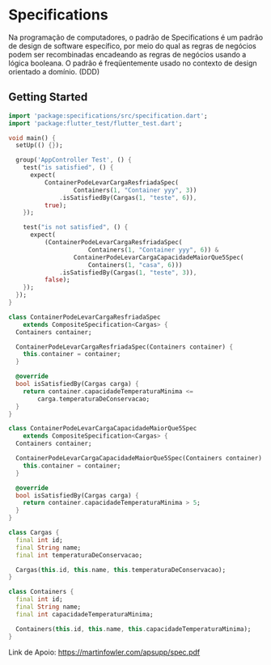 # Specifications

 Na programação de computadores, o padrão de Specifications é um padrão de design de software específico, por meio do qual as regras de negócios podem ser recombinadas encadeando as regras de negócios usando a lógica booleana.
 O padrão é freqüentemente usado no contexto de design orientado a domínio. (DDD)

## Getting Started

```dart
import 'package:specifications/src/specification.dart';
import 'package:flutter_test/flutter_test.dart';

void main() {
  setUp(() {});

  group('AppController Test', () {
    test("is satisfied", () {
      expect(
          ContainerPodeLevarCargaResfriadaSpec(
                  Containers(1, "Container yyy", 3))
              .isSatisfiedBy(Cargas(1, "teste", 6)),
          true);
    });

    test("is not satisfied", () {
      expect(
          (ContainerPodeLevarCargaResfriadaSpec(
                      Containers(1, "Container yyy", 6)) &
                  ContainerPodeLevarCargaCapacidadeMaiorQue5Spec(
                      Containers(1, "casa", 6)))
              .isSatisfiedBy(Cargas(1, "teste", 3)),
          false);
    });
  });
}

class ContainerPodeLevarCargaResfriadaSpec
    extends CompositeSpecification<Cargas> {
  Containers container;

  ContainerPodeLevarCargaResfriadaSpec(Containers container) {
    this.container = container;
  }

  @override
  bool isSatisfiedBy(Cargas carga) {
    return container.capacidadeTemperaturaMinima <=
        carga.temperaturaDeConservacao;
  }
}

class ContainerPodeLevarCargaCapacidadeMaiorQue5Spec
    extends CompositeSpecification<Cargas> {
  Containers container;

  ContainerPodeLevarCargaCapacidadeMaiorQue5Spec(Containers container) {
    this.container = container;
  }

  @override
  bool isSatisfiedBy(Cargas carga) {
    return container.capacidadeTemperaturaMinima > 5;
  }
}

class Cargas {
  final int id;
  final String name;
  final int temperaturaDeConservacao;

  Cargas(this.id, this.name, this.temperaturaDeConservacao);
}

class Containers {
  final int id;
  final String name;
  final int capacidadeTemperaturaMinima;

  Containers(this.id, this.name, this.capacidadeTemperaturaMinima);
}
```

Link de Apoio: https://martinfowler.com/apsupp/spec.pdf